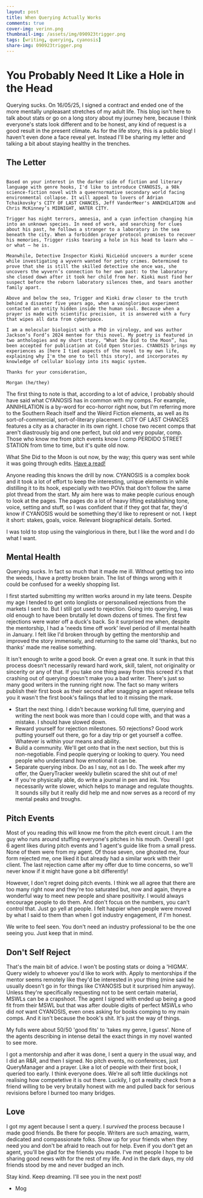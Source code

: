 ```yaml
---
layout: post
title: When Querying Actually Works
comments: true
cover-img: verinn.png
thumbnail-img: /assets/img/090923trigger.png
tags: [writing, querying, cyanosis]
share-img: 090923trigger.png
---
```


# You Probably Need It Like a Hole in the Head

Querying sucks. On 16/05/25, I signed a contract and ended one of the more mentally unpleasant stretches of my adult life. This blog isn't here to talk about stats or go on a long story about my journey here, because I think everyone's stats look different and to be honest, any kind of request is a good result in the present climate. As for the life story, this is a public blog! I haven't even done a face reveal yet. Instead I'll be sharing my letter and talking a bit about staying healthy in the trenches.

## The Letter

```

Based on your interest in the darker side of fiction and literary language with genre hooks, I'd like to introduce CYANOSIS, a 98k science-fiction novel with a queernormative secondary world facing environmental collapse. It will appeal to lovers of Adrian Tchaikovsky's CITY OF LAST CHANCES, Jeff VanderMeer's ANNIHILATION and Chris McKinney’s MIDNIGHT, WATER CITY.

Trigger has night terrors, amnesia, and a cyan infection changing him into an unknown species. In need of work, and searching for clues about his past, he follows a stranger to a laboratory in the sea beneath the city. When a forbidden prayer protocol promises to recover his memories, Trigger risks tearing a hole in his head to learn who – or what – he is.

Meanwhile, Detective Inspector Kioki NicLeòid uncovers a murder scene while investigating a wyvern wanted for petty crimes. Determined to prove that she is still the skilled detective she once was, she uncovers the wyvern’s connection to her own past: to the laboratory she closed down after it took her child from her. Kioki must find her suspect before the reborn laboratory silences them, and tears another family apart.

Above and below the sea, Trigger and Kioki draw closer to the truth behind a disaster five years ago, when a vainglorious experiment contacted an entity hidden inside the human soul. Because when a prayer is made with scientific precision, it is answered with a fury that wipes all data from cyberspace.

I am a molecular biologist with a PhD in virology, and was author Jackson’s Ford’s 2024 mentee for this novel. My poetry is featured in two anthologies and my short story, “What She Did to the Moon”, has been accepted for publication at Cold Open Stories. CYANOSIS brings my experiences as [here I tied aspects of the novel to my own life, explaining why I'm the one to tell this story], and incorporates my knowledge of cellular biology into its magic system.

Thanks for your consideration,

Morgan (he/they)

```

The first thing to note is that, according to a lot of advice, I probably should have said what CYANOSIS has in common with my comps. For example, ANNIHILATION is a by-word for eco-horror right now, but I'm referring more to the Southern Reach itself and the Weird Fiction elements, as well as its sort-of-commercial, sort-of-literary placement. CITY OF LAST CHANCES features a city as a character in its own right. I chose two recent comps that aren't diastrously big and one perfect, but old and very popular, comp. Those who know me from pitch events know I comp PERDIDO STREET STATION from time to time, but it's quite old now.

What She Did to the Moon is out now, by the way; this query was sent while it was going through edits. [Have a read!](https://www.coldopenstories.com/what-she-did-to-the-moon/)

Anyone reading this knows the drill by now. CYANOSIS is a complex book and it took a lot of effort to keep the interesting, unique elements in while distilling it to its hook, especially with two POVs that don't follow the same plot thread from the start. My aim here was to make people curious enough to look at the pages. The pages do a lot of heavy lifting establishing tone, voice, setting and stuff, so I was confident that if they got that far, they'd know if CYANOSIS would be something they'd like to represent or not. I kept it short: stakes, goals, voice. Relevant biographical details. Sorted.

I was told to stop using the vainglorious in there, but I like the word and I do what I want.

## Mental Health

Querying sucks. In fact so much that it made me ill. Without getting too into the weeds, I have a pretty broken brain. The list of things wrong with it could be confused for a weekly shopping list. 

I first started submitting my written works around in my late teens. Despite my age I tended to get onto longlists or personalised rejections from the markets I sent to. But I still got used to rejection. Going into querying, I was old enough to have been brutally let down dozens of times. The first few rejections were water off a duck's back. So it surprised me when, despite the mentorship, I had a 'needs time off work' level period of ill mental health in January. I felt like I'd broken through by getting the mentorship and improved the story immensely, and returning to the same old 'thanks, but no thanks' made me realise something.

It isn't enough to write a good book. Or even a great one. It sunk in that this process doesn't necessarily reward hard work, skill, talent, not originality or sincerity or any of that. If you take one thing away from this screed it's that crashing out of querying doesn't make you a bad writer. There's just so many good writers in the running right now. The fact so many writers publish their first book as their second after snagging an agent release tells you it wasn't the first book's failings that led to it missing the mark. 

- Start the next thing. I didn't because working full time, querying and writing the next book was more than I could cope with, and that was a mistake. I should have slowed down. 
- Reward yourself for rejection milestones. 50 rejections? Good work putting yourself out there, go for a day trip or get yourself a coffee. Whatever is within your means and ability.
- Build a community. We'll get onto that in the next section, but this is non-negotiable. Find people querying or looking to query. You need people who understand how emotional it can be. 
- Separate querying inbox. Do as I say, not as I do. The week after my offer, the QueryTracker weekly bulletin scared the shit out of me!
- If you're physically able, do write a journal in pen and ink. You necessarily write slower, which helps to manage and regulate thoughts. It sounds silly but it really did help me and now serves as a record of my mental peaks and troughs.

## Pitch Events

Most of you reading this will know me from the pitch event circuit. I am the guy who runs around stuffing everyone's pitches in his mouth. Overall I got 6 agent likes during pitch events and 1 agent's guide like from a small press. None of them were from my agent. Of those seven, one ghosted me, four form rejected me, one liked it but already had a similar work with their client. The last rejection came after my offer due to time concerns, so we'll never know if it might have gone a bit differently! 

However, I don't regret doing pitch events. I think we all agree that there are too many right now and they're too saturated but, now and again, theyre a wonderful way to meet new people and share positivity. I would always encourage people to do them. And don't focus on the numbers, you can't control that. Just go yell at people. I felt happier when people were moved by what I said to them than when I got industry engagement, if I'm honest.

We write to feel seen. You don't need an industry professional to be the one seeing you. Just keep that in mind.

## Don't Self Reject

That's the main bit of advice. I won't be posting stats or doing a 'HIGMA'. Query widely to whoever you'd like to work with. Apply to mentorships if the mentor seems remotely like they'd be interested in your thing (mine said he usually doesn't go in for things like CYANOSIS but it surprised him anyway). Unless they're specifically requesting not to be sent certain material, MSWLs can be a crapshoot. The agent I signed with ended up being a good fit from their MSWL but that was after double digits of perfect MSWLs who did *not* want CYANOSIS, even ones asking for books comping to my main comps. And it isn't because the book's shit. It's just the way of things. 

My fulls were about 50/50 'good fits' to 'takes my genre, I guess'. None of the agents describing in intense detail the exact things in my novel wanted to see more. 


I got a mentorship and after it was done, I sent a query in the usual way, and I did an R&R, and then I signed. No pitch events, no conferences, just QueryManager and a prayer. Like a lot of people with their first book, I queried too early. I think everyone does. We're all soft little ducklings not realising how competetive it is out there. Luckily, I got a reality check from a friend willing to be very brutally honest with me and pulled back for serious revisions before I burned too many bridges.

## Love

I got my agent because I sent a query. I *survived* the process because I made good friends. Be there for people. Writers are such amazing, warm, dedicated and compassionate folks. Show up for your friends when they need you and don't be afraid to reach out for help. Even if you don't get an agent, you'll be glad for the friends you made. I've met people I hope to be sharing good news with for the rest of my life. And in the dark days, my old friends stood by me and never budged an inch.

Stay kind. Keep dreaming. I'll see you in the next post!

- Mog
